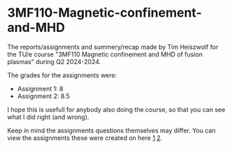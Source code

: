 # 3MF110-Magnetic-confinement-and-MHD
The reports/assignments and summery/recap made by Tim Heiszwolf for the TU/e course "3MF110 Magnetic confinement and MHD of fusion plasmas" during Q2 2024-2024.

The grades for the assignments were:

- Assignment 1: 8
- Assignment 2: 8.5

I hope this is usefull for anybody also doing the course, so that you can see what I did right (and wrong).

Keep in mind the assignments questions themselves may differ. You can view the assignments these were created on here [1](https://web.archive.org/web/20250125173309/https://pdfhost.io/v/ADeisFnCI_assignment1orbits) [2](https://web.archive.org/web/20250125173320/https://pdfhost.io/v/IwpsY53or_3MF110_assignment2).
